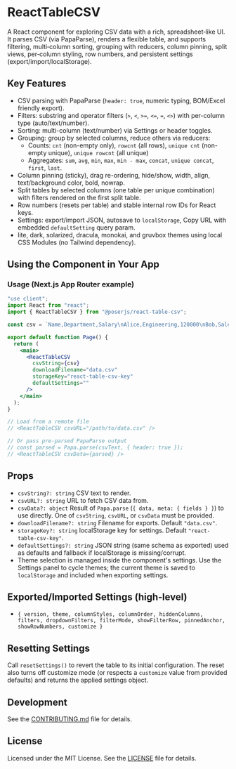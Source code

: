 # ReactTableCSV

A React component for exploring CSV data with a rich, spreadsheet‑like UI. It parses CSV (via PapaParse), renders a flexible table, and supports filtering, multi‑column sorting, grouping with reducers, column pinning, split views, per‑column styling, row numbers, and persistent settings (export/import/localStorage).

## Key Features
- CSV parsing with PapaParse (`header: true`, numeric typing, BOM/Excel friendly export).
- Filters: substring and operator filters (`>`, `<`, `>=`, `<=`, `=`, `<>`) with per-column type (auto/text/number).
- Sorting: multi-column (text/number) via Settings or header toggles.
- Grouping: group by selected columns, reduce others via reducers:
  - Counts: `cnt` (non-empty only), `rowcnt` (all rows), `unique cnt` (non-empty unique), `unique rowcnt` (all unique)
  - Aggregates: `sum`, `avg`, `min`, `max`, `min - max`, `concat`, `unique concat`, `first`, `last`.
- Column pinning (sticky), drag re-ordering, hide/show, width, align, text/background color, bold, nowrap.
- Split tables by selected columns (one table per unique combination) with filters rendered on the first split table.
- Row numbers (resets per table) and stable internal row IDs for React keys.
- Settings: export/import JSON, autosave to `localStorage`, Copy URL with embedded `defaultSetting` query param.
- lite, dark, solarized, dracula, monokai, and gruvbox themes using local CSS Modules (no Tailwind dependency).

## Using the Component in Your App

### Usage (Next.js App Router example)
```jsx
"use client";
import React from "react";
import { ReactTableCSV } from "@poserjs/react-table-csv";

const csv = `Name,Department,Salary\nAlice,Engineering,120000\nBob,Sales,90000`;

export default function Page() {
  return (
    <main>
      <ReactTableCSV
        csvString={csv}
        downloadFilename="data.csv"
        storageKey="react-table-csv-key"
        defaultSettings=""
      />
    </main>
  );
}

// Load from a remote file
// <ReactTableCSV csvURL="/path/to/data.csv" />

// Or pass pre-parsed PapaParse output
// const parsed = Papa.parse(csvText, { header: true });
// <ReactTableCSV csvData={parsed} />
```

## Props
- `csvString?: string` CSV text to render.
- `csvURL?: string` URL to fetch CSV data from.
- `csvData?: object` Result of `Papa.parse` (`{ data, meta: { fields } }`) to use directly.
  One of `csvString`, `csvURL`, or `csvData` must be provided.
- `downloadFilename?: string` Filename for exports. Default `"data.csv"`.
- `storageKey?: string` localStorage key for settings. Default `"react-table-csv-key"`.
- `defaultSettings?: string` JSON string (same schema as exported) used as defaults and fallback if localStorage is missing/corrupt.
- Theme selection is managed inside the component's settings. Use the Settings panel to cycle themes; the current theme is saved to `localStorage` and included when exporting settings.

## Exported/Imported Settings (high‑level)
- `{ version, theme, columnStyles, columnOrder, hiddenColumns, filters, dropdownFilters, filterMode, showFilterRow, pinnedAnchor, showRowNumbers, customize }`

## Resetting Settings
Call `resetSettings()` to revert the table to its initial configuration. The reset also turns off customize mode (or respects a `customize` value from provided defaults) and returns the applied settings object.

## Development
See the [CONTRIBUTING.md](./CONTRIBUTING.md) file for details.

## License
Licensed under the MIT License. See the [LICENSE](./LICENSE) file for details.
